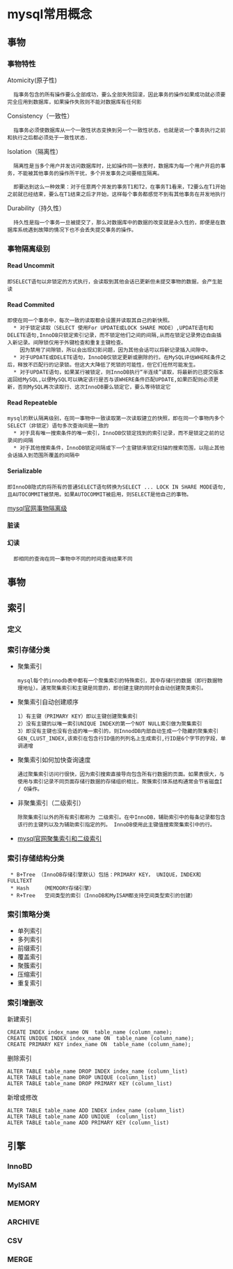 # mysql常用概念

## 事物
### 事物特性
  Atomicity(原子性)
   
      指事务包含的所有操作要么全部成功，要么全部失败回滚，因此事务的操作如果成功就必须要完全应用到数据库，如果操作失败则不能对数据库有任何影
  
  Consistency（一致性）
  
      指事务必须使数据库从一个一致性状态变换到另一个一致性状态，也就是说一个事务执行之前和执行之后都必须处于一致性状态.
  
  Isolation（隔离性）
      
      隔离性是当多个用户并发访问数据库时，比如操作同一张表时，数据库为每一个用户开启的事务，不能被其他事务的操作所干扰，多个并发事务之间要相互隔离。
      
      即要达到这么一种效果：对于任意两个并发的事务T1和T2，在事务T1看来，T2要么在T1开始之前就已经结束，要么在T1结束之后才开始，这样每个事务都感觉不到有其他事务在并发地执行
      
  Durability（持久性）
  
      持久性是指一个事务一旦被提交了，那么对数据库中的数据的改变就是永久性的，即便是在数据库系统遇到故障的情况下也不会丢失提交事务的操作。
  
### 事物隔离级别
#### Read Uncommit
    即SELECT语句以非锁定的方式执行，会读取到其他会话已更新但未提交事物的数据，会产生脏读
#### Read Commited
    即使在同一个事务中，每次一致的读取都会设置并读取其自己的新快照。
      * 对于锁定读取（SELECT 使用For UPDATE或LOCK SHARE MODE）,UPDATE语句和DELETE语句,InnoDB只锁定索引记录，而不锁定他们之间的间隔,从而在锁定记录旁边自由插入新记录。间隙锁仅用于外键检查和重复主键检查。
        因为禁用了间隙锁，所以会出现幻影问题，因为其他会话可以将新记录插入间隙中。
      * 对于UPDATE或DELETE语句，InnoDB仅锁定更新或删除的行。在MySQL评估WHERE条件之后，释放不匹配行的记录锁。但这大大降低了死锁的可能性，但它们任然可能发生。
      * 对于UPDATE语句，如果某行被锁定，则InnoDB执行“半连续”读取，将最新的已提交版本返回给MySQL,以便MySQL可以确定该行是否与该WHERE条件匹配UPDATE,如果匹配则必须更新，否则MySQL再次读取行、这次InnoDB要么锁定它，要么等待锁定它
#### Read Repeateble
    mysql的默认隔离级别，在同一事物中一致读取第一次读取建立的快照，即在同一个事物内多个SELECT（非锁定）语句多次查询间是一致的
      * 对于具有唯一搜索条件的唯一索引，InnoDB仅锁定找到的索引记录，而不是锁定之前的记录间的间隔
      * 对于其他搜索条件，InnoDB锁定间隔或下一个主键锁来锁定扫描的搜索范围，以阻止其他会话插入到范围所覆盖的间隔中
#### Serializable
    即InnoDB隐式的将所有的普通SELECT语句转换为SELECT ... LOCK IN SHARE MODE语句,且AUTOCOMMIT被禁用。如果AUTOCOMMIT被启用，则SELECT是他自己的事物。


[mysql官网事物隔离级](https://dev.mysql.com/doc/refman/5.7/en/innodb-transaction-isolation-levels.html)

#### 脏读 
#### 幻读
      
      即相同的查询在同一事物中不同的时间查询结果不同
 

 

## 事物

## 索引
### 定义
  
### 索引存储分类
   * 聚集索引
      
         mysql每个的innodb表中都有一个聚集索引的特殊索引，其中存储行的数据（即行数据物理地址）。通常聚集索引和主键是同意的，即创建主键的同时会自动创建聚类索引。
   * 聚集索引自动创建顺序
   
         1）有主键（PRIMARY KEY）即以主键创建聚集索引
         2）没有主键的以唯一索引UNIQUE INDEX的第一个NOT NULL索引做为聚集索引
         3）即没有主键也没有合适的唯一索引的，则InnodDB内部自动生成一个隐藏的聚集索引GEN_CLUST_INDEX,该索引在包含行ID值的列列名上生成索引,行ID是6个字节的字段，单调递增    
         
   * 聚集索引如何加快查询速度
      
         通过聚集索引访问行很快，因为索引搜索直接导向包含所有行数据的页面。如果表很大，与使用与索引记录不同页面存储行数据的存储组织相比，聚簇索引体系结构通常会节省磁盘I / O操作。


   * 非聚集索引（二级索引）
      
         除聚集索引以外的所有索引都称为 二级索引。在中InnoDB，辅助索引中的每条记录都包含该行的主键列以及为辅助索引指定的列。 InnoDB使用此主键值搜索聚集索引中的行。
         
   * [mysql官网聚集索引和二级索引](https://dev.mysql.com/doc/refman/5.7/en/innodb-index-types.html)
   
### 索引存储结构分类
   
     * B+Tree （InnoDB存储引擎默认）包括：PRIMARY KEY， UNIQUE，INDEX和 FULLTEXT
     * Hash    （MEMOORY存储引擎）
     * R+Tree   空间类型的索引（InnoDB和MyISAM都支持空间类型索引的创建）
  
### 索引策略分类
  * 单列索引      
  * 多列索引
  * 前缀索引
  * 覆盖索引
  * 聚簇索引
  * 压缩索引
  * 重复索引

### 索引增删改
   新建索引
   
    CREATE INDEX index_name ON  table_name (column_name);
    CREATE UNIQUE INDEX index_name ON  table_name (column_name);
    CREATE PRIMARY KEY index_name ON  table_name (column_name);
   删除索引
 
    ALTER TABLE table_name DROP INDEX index_name (column_list)
    ALTER TABLE table_name DROP UNIQUE (column_list)
    ALTER TABLE table_name DROP PRIMARY KEY (column_list)
   新增或修改
   
    ALTER TABLE table_name ADD INDEX index_name (column_list)
    ALTER TABLE table_name ADD UNIQUE  (column_list)
    ALTER TABLE table_name ADD PRIMARY KEY (column_list)

## 引擎

### InnoBD
### MyISAM
### MEMORY
### ARCHIVE
### CSV
### MERGE

